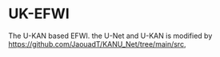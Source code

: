 # UK-EFWI
The U-KAN based EFWI. 
the U-Net and U-KAN is modified by https://github.com/JaouadT/KANU_Net/tree/main/src,
